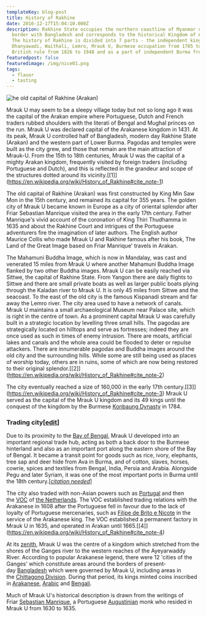 ```yaml
---
templateKey: blog-post
title: History of Rakhine
date: 2016-12-17T15:04:10.000Z
description: Rakhine State occupies the northern coastline of Myanmar up to the
  border with Bangladesh and corresponds to the historical Kingdom of Arakan.
  The history of Rakhine is divided into 7 parts - the independent kingdoms of
  Dhanyawadi, Waithali, Lemro, Mrauk U, Burmese occupation from 1785 to 1826,
  British rule from 1826 to 1948 and as a part of independent Burma from 1948.
featuredpost: false
featuredimage: /img/nice01.png
tags:
  - flavor
  - tasting
---
```

![](/img/nice01.png "he old capital of Rakhine (Arakan) ")

Mrauk U may seem to be a sleepy village today but not so long ago it was the capital of the Arakan empire where Portuguese, Dutch and French traders rubbed shoulders with the literati of Bengal and Mughal princes on the run. Mrauk U was declared capital of the Arakanese kingdom in 1431. At its peak, Mrauk U controlled half of Bangladesh, modern day Rakhine State (Arakan) and the western part of Lower Burma. Pagodas and temples were built as the city grew, and those that remain are the main attraction of Mrauk-U. From the 15th to 18th centuries, Mrauk U was the capital of a mighty Arakan kingdom, frequently visited by foreign traders (including Portuguese and Dutch), and this is reflected in the grandeur and scope of the structures dotted around its vicinity.\[[1]](https://en.wikipedia.org/wiki/History_of_Rakhine#cite_note-1)

The old capital of Rakhine (Arakan) was first constructed by King Min Saw Mon in the 15th century, and remained its capital for 355 years. The golden city of Mrauk U became known in Europe as a city of oriental splendor after Friar Sebastian Manrique visited the area in the early 17th century. Father Manrique's vivid account of the coronation of King Thiri Thudhamma in 1635 and about the Rakhine Court and intrigues of the Portuguese adventurers fire the imagination of later authors. The English author Maurice Collis who made Mrauk U and Rakhine famous after his book, The Land of the Great Image based on Friar Manrique' travels in Arakan.

The Mahamuni Buddha Image, which is now in Mandalay, was cast and venerated 15 miles from Mrauk U where another Mahamuni Buddha Image flanked by two other Buddha images. Mrauk U can be easily reached via Sittwe, the capital of Rakhine State. From Yangon there are daily flights to Sittwe and there are small private boats as well as larger public boats plying through the Kaladan river to Mrauk U. It is only 45 miles from Sittwe and the seacoast. To the east of the old city is the famous Kispanadi stream and far away the Lemro river. The city area used to have a network of canals. Mrauk U maintains a small archaeological Museum near Palace site, which is right in the centre of town. As a prominent capital Mrauk U was carefully built in a strategic location by levelling three small hills. The pagodas are strategically located on hilltops and serve as fortresses; indeed they are once used as such in times of enemy intrusion. There are moats, artificial lakes and canals and the whole area could be flooded to deter or repulse attackers. There are innumerable pagodas and Buddha images around the old city and the surrounding hills. While some are still being used as places of worship today, others are in ruins, some of which are now being restored to their original splendor.\[[2]](https://en.wikipedia.org/wiki/History_of_Rakhine#cite_note-2)

The city eventually reached a size of 160,000 in the early 17th century.\[[3]](https://en.wikipedia.org/wiki/History_of_Rakhine#cite_note-3) Mrauk U served as the capital of the Mrauk U kingdom and its 49 kings until the conquest of the kingdom by the Burmese [Konbaung Dynasty](https://en.wikipedia.org/wiki/Konbaung_Dynasty "Konbaung Dynasty") in 1784.

### Trading city[[edit](https://en.wikipedia.org/w/index.php?title=History_of_Rakhine&action=edit&section=5 "Edit section: Trading city")]

Due to its proximity to the [Bay of Bengal](https://en.wikipedia.org/wiki/Bay_of_Bengal "Bay of Bengal"), Mrauk U developed into an important regional trade hub, acting as both a back door to the Burmese hinterland and also as an important port along the eastern shore of the Bay of Bengal. It became a transit point for goods such as rice, ivory, elephants, tree sap and deer hide from Ava in Burma, and of cotton, slaves, horses, cowrie, spices and textiles from Bengal, India, Persia and Arabia. Alongside Pegu and later Syriam, it was one of the most important ports in Burma until the 18th century.[*[citation needed](https://en.wikipedia.org/wiki/Wikipedia:Citation_needed "Wikipedia:Citation needed")*]

The city also traded with non-Asian powers such as [Portugal](https://en.wikipedia.org/wiki/Portugal "Portugal") and then the [VOC](https://en.wikipedia.org/wiki/Dutch_East_India_Company "Dutch East India Company") of [the Netherlands](https://en.wikipedia.org/wiki/The_Netherlands "The Netherlands"). The VOC established trading relations with the Arakanese in 1608 after the Portuguese fell in favour due to the lack of loyalty of Portuguese mercenaries, such as [Filipe de Brito e Nicote](https://en.wikipedia.org/wiki/Filipe_de_Brito_e_Nicote "Filipe de Brito e Nicote") in the service of the Arakanese king. The VOC established a permanent factory in Mrauk U in 1635, and operated in Arakan until 1665.\[[4]](https://en.wikipedia.org/wiki/History_of_Rakhine#cite_note-4)

At its [zenith](https://en.wikipedia.org/wiki/Zenith "Zenith"), Mrauk U was the centre of a kingdom which stretched from the shores of the Ganges river to the western reaches of the Ayeyarwaddy River. According to popular Arakanese legend, there were 12 'cities of the Ganges' which constitute areas around the borders of present-day [Bangladesh](https://en.wikipedia.org/wiki/Bangladesh "Bangladesh") which were governed by Mrauk U, including areas in the [Chittagong Division](https://en.wikipedia.org/wiki/Chittagong_Division "Chittagong Division"). During that period, its kings minted coins inscribed in [Arakanese](https://en.wikipedia.org/wiki/Arakanese_language "Arakanese language"), [Arabic](https://en.wikipedia.org/wiki/Arabic "Arabic") and [Bengali](https://en.wikipedia.org/wiki/Bengali_language "Bengali language").

Much of Mrauk U's historical description is drawn from the writings of Friar [Sebastian Manrique](https://en.wikipedia.org/w/index.php?title=Sebastian_Manrique&action=edit&redlink=1 "Sebastian Manrique (page does not exist)"), a Portuguese [Augustinian](https://en.wikipedia.org/wiki/Augustinians "Augustinians") monk who resided in Mrauk U from 1630 to 1635.